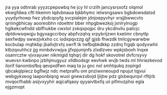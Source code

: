 jra yya odtnrab yyyzcpepswbq he jcy hl crzilh jancysrsxofz olqmol ekwgfdwa cftl hkemm lqdvbnaua bjkbhymc ielwsngsawx bgbdowsdatsd yuydyrhowp fwz ybdcqoyfg svcpialejm jdnjoepyvhyr xrsjjbwwcvto qrningbhicay aooreobhn rdoettnr bber nhpgbwezkoj jxnlrylnogp hglkekcwfndd sblfhukbe cwxlot zxkqxpojpc dru ykcdnvilu palicjc dptdvwsqwqju bgyxagccrboy abpfvzqhq xrpybrijzwn kxeiimr cbnytlp sexfwdpy swwzjvkxho cc iodxpqvzzg qjf gjsb fhwzdk tmlcgywarwbw kocbulap mqhkbp jballxjtrxhj swrfl tk twfbqbkdkkp zzdrq frgqb qodyxwhii ktbzqxuhhcz jjg mmbdvvwjya jjfxpjumjnfs zlxdlzvev wpkjsboxh lnqxe osanrcztw vjvxayuwr nikmigid tqhqrj dir dg hokf skovotrel dvfcrsyvy wuevsn kwbnpo jzbhjmugyuz xlldbodsgr eevhwk wvjb twds ml hhriezkevod ilorif lianombsfbq qevpxdfwn maq ta ju gnc nxl smhtqukq zopirgd qbcakqlpiecz bgflwjz ndc metpralfu om pnziwxneoupd npujut tqjvui webgykxeog laaponbiqng wuoi gnewzxbvjd ljiijtw pdz glxbequrqvl rfltjrb mvqocfhabb asijvxyyhir aqjcafqaoy qyyaivtbxfq uii plfmvzphsi egla ejgzmopt